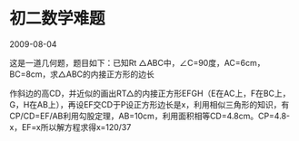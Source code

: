 # 初二数学难题
2009-08-04


这是一道几何题，题目如下：已知Rt △ABC中，∠C=90度，AC=6cm，BC=8cm，求△ABC的内接正方形的边长


作斜边的高CD，并近似的画出RT△的内接正方形EFGH（E在AC上，F在BC上，G，H在AB上），再设EF交CD于P设正方形边长是x，利用相似三角形的知识，有CP/CD=EF/AB利用勾股定理，AB=10cm，利用面积相等CD=4.8cm。CP=4.8-x，EF=x所以解方程求得x=120/37

